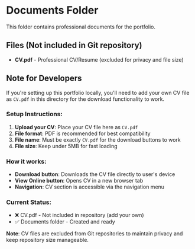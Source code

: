 # Documents Folder

This folder contains professional documents for the portfolio.

## Files (Not included in Git repository)

- **CV.pdf** - Professional CV/Resume (excluded for privacy and file size)

## Note for Developers

If you're setting up this portfolio locally, you'll need to add your own CV file as `CV.pdf` in this directory for the download functionality to work.

### Setup Instructions:

1. **Upload your CV**: Place your CV file here as `CV.pdf`
2. **File format**: PDF is recommended for best compatibility  
3. **File name**: Must be exactly `CV.pdf` for the download buttons to work
4. **File size**: Keep under 5MB for fast loading

### How it works:

- **Download button**: Downloads the CV file directly to user's device
- **View Online button**: Opens CV in a new browser tab
- **Navigation**: CV section is accessible via the navigation menu

### Current Status:
- ❌ CV.pdf - Not included in repository (add your own)
- ✅ Documents folder - Created and ready

**Note**: CV files are excluded from Git repositories to maintain privacy and keep repository size manageable.
